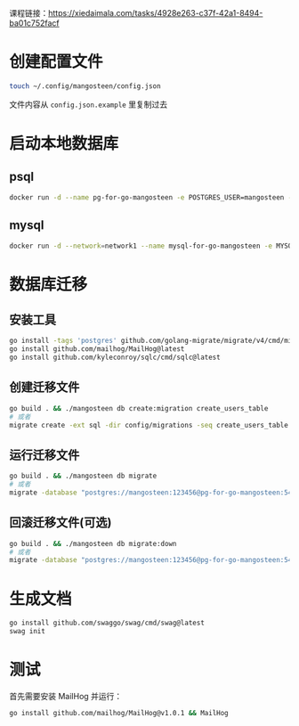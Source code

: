 课程链接：https://xiedaimala.com/tasks/4928e263-c37f-42a1-8494-ba01c752facf

# 创建配置文件

```bash
touch ~/.config/mangosteen/config.json
```
文件内容从 `config.json.example` 里复制过去

# 启动本地数据库

## psql

```bash
docker run -d --name pg-for-go-mangosteen -e POSTGRES_USER=mangosteen -e POSTGRES_PASSWORD=123456 -e POSTGRES_DB=mangosteen_dev -e PGDATA=/var/lib/postgresql/data/pgdata -v pg-go-mangosteen-data:/var/lib/postgresql/data --network=network1 postgres:14
```

## mysql

```bash
docker run -d --network=network1 --name mysql-for-go-mangosteen -e MYSQL_DATABASE=mangosteen_dev -e MYSQL_USER=mangosteen -e MYSQL_PASSWORD=123456 -e MYSQL_ROOT_PASSWORD=123456 -v mysql-go-mangosteen-data:/var/lib/mysql mysql:8 --character-set-server=utf8mb4 --collation-server=utf8mb4_unicode_ci
```
# 数据库迁移

## 安装工具

```bash
go install -tags 'postgres' github.com/golang-migrate/migrate/v4/cmd/migrate@latest
go install github.com/mailhog/MailHog@latest
go install github.com/kyleconroy/sqlc/cmd/sqlc@latest

```

## 创建迁移文件

```bash
go build . && ./mangosteen db create:migration create_users_table
# 或者
migrate create -ext sql -dir config/migrations -seq create_users_table
```
## 运行迁移文件

```bash
go build . && ./mangosteen db migrate
# 或者
migrate -database "postgres://mangosteen:123456@pg-for-go-mangosteen:5432/mangosteen_dev?sslmode=disable" -source "file://$(pwd)/config/migrations" up
```

## 回滚迁移文件(可选)

```bash
go build . && ./mangosteen db migrate:down
# 或者
migrate -database "postgres://mangosteen:123456@pg-for-go-mangosteen:5432/mangosteen_dev?sslmode=disable" -source "file://$(pwd)/config/migrations" down 1
```

# 生成文档

```bash
go install github.com/swaggo/swag/cmd/swag@latest
swag init
```

# 测试

首先需要安装 MailHog 并运行：

```bash
go install github.com/mailhog/MailHog@v1.0.1 && MailHog
```


